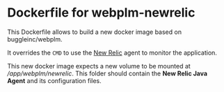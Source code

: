 # Dockerfile for webplm-newrelic

This Dockerfile allows to build a new docker image based on buggleinc/webplm.

It overrides the ```CMD``` to use the [New Relic](https://newrelic.com/) agent to monitor the application.

This new docker image expects a new volume to be mounted at */app/webplm/newrelic*.
This folder should contain the **New Relic Java Agent** and its configuration files.
